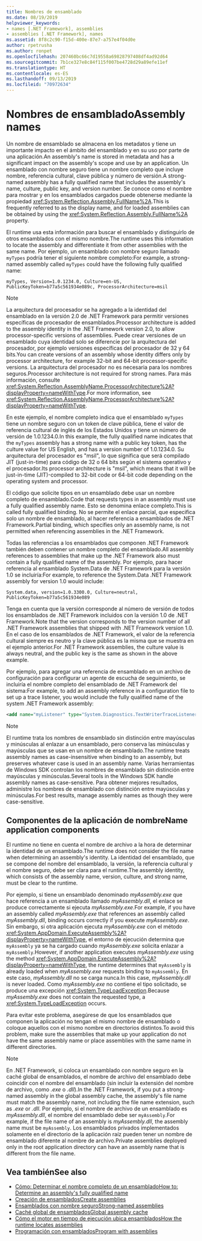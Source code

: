 ```yaml
---
title: Nombres de ensamblado
ms.date: 08/19/2019
helpviewer_keywords:
- names [.NET Framework], assemblies
- assemblies [.NET Framework], names
ms.assetid: 8f8c2c90-f15d-400e-87e7-a757e4f04d0e
author: rpetrusha
ms.author: ronpet
ms.openlocfilehash: 207460bc66c7d19558a69828797408df4ad92d64
ms.sourcegitcommit: 7b1ce327e8c84f115f007be4728d29a89efe11ef
ms.translationtype: HT
ms.contentlocale: es-ES
ms.lasthandoff: 09/13/2019
ms.locfileid: "70972634"
---
```

# <a name="assembly-names"></a><span data-ttu-id="6c60b-102">Nombres de ensamblado</span><span class="sxs-lookup"><span data-stu-id="6c60b-102">Assembly names</span></span>
<span data-ttu-id="6c60b-103">Un nombre de ensamblado se almacena en los metadatos y tiene un importante impacto en el ámbito del ensamblado y en su uso por parte de una aplicación.</span><span class="sxs-lookup"><span data-stu-id="6c60b-103">An assembly's name is stored in metadata and has a significant impact on the assembly's scope and use by an application.</span></span> <span data-ttu-id="6c60b-104">Un ensamblado con nombre seguro tiene un nombre completo que incluye nombre, referencia cultural, clave pública y número de versión.</span><span class="sxs-lookup"><span data-stu-id="6c60b-104">A strong-named assembly has a fully qualified name that includes the assembly's name, culture, public key, and version number.</span></span> <span data-ttu-id="6c60b-105">Se conoce como el nombre para mostrar y en los ensamblados cargados puede obtenerse mediante la propiedad <xref:System.Reflection.Assembly.FullName%2A>.</span><span class="sxs-lookup"><span data-stu-id="6c60b-105">This is frequently referred to as the display name, and for loaded assemblies can be obtained by using the <xref:System.Reflection.Assembly.FullName%2A> property.</span></span>  
  
 <span data-ttu-id="6c60b-106">El runtime usa esta información para buscar el ensamblado y distinguirlo de otros ensamblados con el mismo nombre.</span><span class="sxs-lookup"><span data-stu-id="6c60b-106">The runtime uses this information to locate the assembly and differentiate it from other assemblies with the same name.</span></span> <span data-ttu-id="6c60b-107">Por ejemplo, un ensamblado con nombre seguro llamado `myTypes` podría tener el siguiente nombre completo:</span><span class="sxs-lookup"><span data-stu-id="6c60b-107">For example, a strong-named assembly called `myTypes` could have the following fully qualified name:</span></span>  
  
```  
myTypes, Version=1.0.1234.0, Culture=en-US, PublicKeyToken=b77a5c561934e089c, ProcessorArchitecture=msil  
```  
  
> [!NOTE]
> <span data-ttu-id="6c60b-108">La arquitectura del procesador se ha agregado a la identidad del ensamblado en la versión 2.0 de .NET Framework para permitir versiones específicas de procesador de ensamblados.</span><span class="sxs-lookup"><span data-stu-id="6c60b-108">Processor architecture is added to the assembly identity in the .NET Framework version 2.0, to allow processor-specific versions of assemblies.</span></span> <span data-ttu-id="6c60b-109">Puede crear versiones de un ensamblado cuya identidad solo se diferencie por la arquitectura del procesador, por ejemplo versiones específicas del procesador de 32 y 64 bits.</span><span class="sxs-lookup"><span data-stu-id="6c60b-109">You can create versions of an assembly whose identity differs only by processor architecture, for example 32-bit and 64-bit processor-specific versions.</span></span> <span data-ttu-id="6c60b-110">La arquitectura del procesador no es necesaria para los nombres seguros.</span><span class="sxs-lookup"><span data-stu-id="6c60b-110">Processor architecture is not required for strong names.</span></span> <span data-ttu-id="6c60b-111">Para más información, consulte <xref:System.Reflection.AssemblyName.ProcessorArchitecture%2A?displayProperty=nameWithType>.</span><span class="sxs-lookup"><span data-stu-id="6c60b-111">For more information, see <xref:System.Reflection.AssemblyName.ProcessorArchitecture%2A?displayProperty=nameWithType>.</span></span>  
  
 <span data-ttu-id="6c60b-112">En este ejemplo, el nombre completo indica que el ensamblado `myTypes` tiene un nombre seguro con un token de clave pública, tiene el valor de referencia cultural de inglés de los Estados Unidos y tiene un número de versión de 1.0.1234.0.</span><span class="sxs-lookup"><span data-stu-id="6c60b-112">In this example, the fully qualified name indicates that the `myTypes` assembly has a strong name with a public key token, has the culture value for US English, and has a version number of 1.0.1234.0.</span></span> <span data-ttu-id="6c60b-113">Su arquitectura del procesador es "msil", lo que significa que será compilado JIT (just-in-time) para código de 32 o 64 bits según el sistema operativo y el procesador.</span><span class="sxs-lookup"><span data-stu-id="6c60b-113">Its processor architecture is "msil", which means that it will be just-in-time (JIT)-compiled to 32-bit code or 64-bit code depending on the operating system and processor.</span></span>  
  
 <span data-ttu-id="6c60b-114">El código que solicite tipos en un ensamblado debe usar un nombre completo de ensamblado.</span><span class="sxs-lookup"><span data-stu-id="6c60b-114">Code that requests types in an assembly must use a fully qualified assembly name.</span></span> <span data-ttu-id="6c60b-115">Esto se denomina enlace completo.</span><span class="sxs-lookup"><span data-stu-id="6c60b-115">This is called fully qualified binding.</span></span> <span data-ttu-id="6c60b-116">No se permite el enlace parcial, que especifica solo un nombre de ensamblado, al hacer referencia a ensamblados de .NET Framework.</span><span class="sxs-lookup"><span data-stu-id="6c60b-116">Partial binding, which specifies only an assembly name, is not permitted when referencing assemblies in the .NET Framework.</span></span>  
  
 <span data-ttu-id="6c60b-117">Todas las referencias a los ensamblados que componen .NET Framework también deben contener un nombre completo del ensamblado.</span><span class="sxs-lookup"><span data-stu-id="6c60b-117">All assembly references to assemblies that make up the .NET Framework also must contain a fully qualified name of the assembly.</span></span> <span data-ttu-id="6c60b-118">Por ejemplo, para hacer referencia al ensamblado System.Data de .NET Framework para la versión 1.0 se incluiría:</span><span class="sxs-lookup"><span data-stu-id="6c60b-118">For example, to reference the System.Data .NET Framework assembly for version 1.0 would include:</span></span>  
  
```  
System.data, version=1.0.3300.0, Culture=neutral, PublicKeyToken=b77a5c561934e089  
```  
  
 <span data-ttu-id="6c60b-119">Tenga en cuenta que la versión corresponde al número de versión de todos los ensamblados de .NET Framework incluidos con la versión 1.0 de .NET Framework.</span><span class="sxs-lookup"><span data-stu-id="6c60b-119">Note that the version corresponds to the version number of all .NET Framework assemblies that shipped with .NET Framework version 1.0.</span></span> <span data-ttu-id="6c60b-120">En el caso de los ensamblados de .NET Framework, el valor de la referencia cultural siempre es neutro y la clave pública es la misma que se muestra en el ejemplo anterior.</span><span class="sxs-lookup"><span data-stu-id="6c60b-120">For .NET Framework assemblies, the culture value is always neutral, and the public key is the same as shown in the above example.</span></span>  
  
 <span data-ttu-id="6c60b-121">Por ejemplo, para agregar una referencia de ensamblado en un archivo de configuración para configurar un agente de escucha de seguimiento, se incluiría el nombre completo del ensamblado de .NET Framework del sistema:</span><span class="sxs-lookup"><span data-stu-id="6c60b-121">For example, to add an assembly reference in a configuration file to set up a trace listener, you would include the fully qualified name of the system .NET Framework assembly:</span></span>  
  
```xml  
<add name="myListener" type="System.Diagnostics.TextWriterTraceListener, System, Version=1.0.3300.0, Culture=neutral, PublicKeyToken=b77a5c561934e089" initializeData="c:\myListener.log" />  
```  
  
> [!NOTE]
> <span data-ttu-id="6c60b-122">El runtime trata los nombres de ensamblado sin distinción entre mayúsculas y minúsculas al enlazar a un ensamblado, pero conserva las minúsculas y mayúsculas que se usan en un nombre de ensamblado.</span><span class="sxs-lookup"><span data-stu-id="6c60b-122">The runtime treats assembly names as case-insensitive when binding to an assembly, but preserves whatever case is used in an assembly name.</span></span> <span data-ttu-id="6c60b-123">Varias herramientas de Windows SDK controlan los nombres de ensamblado sin distinción entre mayúsculas y minúsculas.</span><span class="sxs-lookup"><span data-stu-id="6c60b-123">Several tools in the Windows SDK handle assembly names as case-sensitive.</span></span> <span data-ttu-id="6c60b-124">Para obtener mejores resultados, administre los nombres de ensamblado con distinción entre mayúsculas y minúsculas.</span><span class="sxs-lookup"><span data-stu-id="6c60b-124">For best results, manage assembly names as though they were case-sensitive.</span></span>  
  
## <a name="name-application-components"></a><span data-ttu-id="6c60b-125">Componentes de la aplicación de nombre</span><span class="sxs-lookup"><span data-stu-id="6c60b-125">Name application components</span></span>  
 <span data-ttu-id="6c60b-126">El runtime no tiene en cuenta el nombre de archivo a la hora de determinar la identidad de un ensamblado.</span><span class="sxs-lookup"><span data-stu-id="6c60b-126">The runtime does not consider the file name when determining an assembly's identity.</span></span> <span data-ttu-id="6c60b-127">La identidad del ensamblado, que se compone del nombre del ensamblado, la versión, la referencia cultural y el nombre seguro, debe ser clara para el runtime.</span><span class="sxs-lookup"><span data-stu-id="6c60b-127">The assembly identity, which consists of the assembly name, version, culture, and strong name, must be clear to the runtime.</span></span>  
  
 <span data-ttu-id="6c60b-128">Por ejemplo, si tiene un ensamblado denominado *myAssembly.exe* que hace referencia a un ensamblado llamado *myAssembly.dll*, el enlace se produce correctamente si ejecuta *myAssembly.exe*.</span><span class="sxs-lookup"><span data-stu-id="6c60b-128">For example, if you have an assembly called *myAssembly.exe* that references an assembly called *myAssembly.dll*, binding occurs correctly if you execute *myAssembly.exe*.</span></span> <span data-ttu-id="6c60b-129">Sin embargo, si otra aplicación ejecuta *myAssembly.exe* con el método <xref:System.AppDomain.ExecuteAssembly%2A?displayProperty=nameWithType>, el entorno de ejecución determina que `myAssembly` ya se ha cargado cuando *myAssembly.exe* solicita enlazar a `myAssembly`.</span><span class="sxs-lookup"><span data-stu-id="6c60b-129">However, if another application executes *myAssembly.exe* using the method <xref:System.AppDomain.ExecuteAssembly%2A?displayProperty=nameWithType>, the runtime determines that `myAssembly` is already loaded when *myAssembly.exe* requests binding to `myAssembly`.</span></span> <span data-ttu-id="6c60b-130">En este caso, *myAssembly.dll* no se carga nunca.</span><span class="sxs-lookup"><span data-stu-id="6c60b-130">In this case, *myAssembly.dll* is never loaded.</span></span> <span data-ttu-id="6c60b-131">Como *myAssembly.exe* no contiene el tipo solicitado, se produce una excepción <xref:System.TypeLoadException>.</span><span class="sxs-lookup"><span data-stu-id="6c60b-131">Because *myAssembly.exe* does not contain the requested type, a <xref:System.TypeLoadException> occurs.</span></span>  
  
 <span data-ttu-id="6c60b-132">Para evitar este problema, asegúrese de que los ensamblados que componen la aplicación no tengan el mismo nombre de ensamblado o coloque aquellos con el mismo nombre en directorios distintos.</span><span class="sxs-lookup"><span data-stu-id="6c60b-132">To avoid this problem, make sure the assemblies that make up your application do not have the same assembly name or place assemblies with the same name in different directories.</span></span>  
  
> [!NOTE]
> <span data-ttu-id="6c60b-133">En .NET Framework, si coloca un ensamblado con nombre seguro en la caché global de ensamblados, el nombre de archivo del ensamblado debe coincidir con el nombre del ensamblado (sin incluir la extensión del nombre de archivo, como *.exe* o *.dll*).</span><span class="sxs-lookup"><span data-stu-id="6c60b-133">In the .NET Framework, if you put a strong-named assembly in the global assembly cache, the assembly's file name must match the assembly name, not including the file name extension, such as *.exe* or *.dll*.</span></span> <span data-ttu-id="6c60b-134">Por ejemplo, si el nombre de archivo de un ensamblado es *myAssembly.dll*, el nombre del ensamblado debe ser `myAssembly`.</span><span class="sxs-lookup"><span data-stu-id="6c60b-134">For example, if the file name of an assembly is *myAssembly.dll*, the assembly name must be `myAssembly`.</span></span> <span data-ttu-id="6c60b-135">Los ensamblados privados implementados solamente en el directorio de la aplicación raíz pueden tener un nombre de ensamblado diferente al nombre de archivo.</span><span class="sxs-lookup"><span data-stu-id="6c60b-135">Private assemblies deployed only in the root application directory can have an assembly name that is different from the file name.</span></span>  
  
## <a name="see-also"></a><span data-ttu-id="6c60b-136">Vea también</span><span class="sxs-lookup"><span data-stu-id="6c60b-136">See also</span></span>

- [<span data-ttu-id="6c60b-137">Cómo: Determinar el nombre completo de un ensamblado</span><span class="sxs-lookup"><span data-stu-id="6c60b-137">How to: Determine an assembly's fully qualified name</span></span>](find-fully-qualified-name.md)
- [<span data-ttu-id="6c60b-138">Creación de ensamblados</span><span class="sxs-lookup"><span data-stu-id="6c60b-138">Create assemblies</span></span>](create.md)
- [<span data-ttu-id="6c60b-139">Ensamblados con nombre seguro</span><span class="sxs-lookup"><span data-stu-id="6c60b-139">Strong-named assemblies</span></span>](strong-named.md)
- [<span data-ttu-id="6c60b-140">Caché global de ensamblados</span><span class="sxs-lookup"><span data-stu-id="6c60b-140">Global assembly cache</span></span>](../../framework/app-domains/gac.md)
- [<span data-ttu-id="6c60b-141">Cómo el motor en tiempo de ejecución ubica ensamblados</span><span class="sxs-lookup"><span data-stu-id="6c60b-141">How the runtime locates assemblies</span></span>](../../framework/deployment/how-the-runtime-locates-assemblies.md)
- [<span data-ttu-id="6c60b-142">Programación con ensamblados</span><span class="sxs-lookup"><span data-stu-id="6c60b-142">Program with assemblies</span></span>](program.md)

